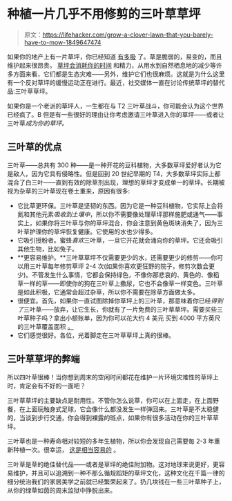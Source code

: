 # 种植一片几乎不用修剪的三叶草草坪

> 原文：<https://lifehacker.com/grow-a-clover-lawn-that-you-barely-have-to-mow-1849647474>

如果你的地产上有一片草坪，你已经知道 [有多吸](https://lifehacker.com/fuck-lawns-1847736416) 了。草是脆弱的，易变的，而且维护起来很昂贵。 [草坪会消耗你的时间](https://lifehacker.com/how-often-you-should-mow-your-lawn-based-on-the-type-o-1849052919) 和精力，从用水到自然栖息地的减少等许多方面来看，它们都是生态灾难——另外，维护它们也很麻烦。这就是为什么这里有一个反对草坪的缓慢运动正在进行。最近，社交媒体一直在讨论传统草坪的替代品:三叶草草坪。



如果你是一个老派的草坪人，一生都在与 T2 三叶草战斗，你可能会认为这个世界已经疯了。B 但是有一些很好的理由让你考虑邀请三叶草进入你的草坪——或者让三叶草*成为你的草坪。*

## 三叶草的优点

三叶草——总共有 300 种——是一种开花的豆科植物，大多数草坪爱好者认为它是敌人，因为它具有侵略性。但是回到 20 世纪早期的 T4，大多数草坪实际上都混合了白三叶——直到有效的除草剂出现，理想的草坪才变成单一的草坪。长期被视为杂草的三叶草现在卷土重来，原因有很多:

*   它比草更环保。三叶草是坚韧的东西。因为它是一种豆科植物，它实际上会将氮和其他元素*吸收到土壤中*，所以你不需要像处理草坪那样施肥或通气——事实上，如果你将三叶草与你的草坪混合，你会注意到黄色斑块消失了，因为三叶草护理你的草坪恢复健康。它使用的水也少得多。
*   它吸引授粉者。蜜蜂*喜欢*三叶草，一旦它开花就会涌向你的草坪。它还会吸引其他生物，比如兔子。
*   **更容易维护。**三叶草草坪不仅需要更少的水，还需要更少的修剪——你可以用三叶草每年修剪草坪 2-4 次(如果你喜欢更狂野的院子，修剪次数会更少)。不管发生什么事情，它都会保持绿色，不像你那悲哀的、黄色的、像稻草一样的草——即使你的狗在三叶草上撒尿，它也不会像草一样变色。三叶草是如此积极，它通常会超过杂草，所以你不需要在除草方面做太多。
*   很便宜。首先，如果你一直试图除掉你草坪上的三叶草，那意味着你已经*得到了*三叶草——放弃，让它生长，你就有了一片免费的三叶草草坪。需要买些三叶草种子吗？拿出小额账单，因为你可以花大约 4 美元 买到 4000 平方英尺的三叶草覆盖面积 [。](https://dengarden.com/gardening/Clover-Lawns)
*   它们感觉很好。各位，光着脚走在三叶草草坪上真的很棒。

## **三叶草草坪的弊端**

所以四叶草很棒！当你想到周末的空闲时间都花在维护一片环境灾难性的草坪上时，肯定会有不好的一面吧？

三叶草草坪的主要缺点是耐用性。不管你怎么说草，你可以在上面走，在上面野餐，在上面玩触身式足球，它会像什么都没发生一样弹回来。三叶草是不太稳健的，当谈到步行交通，你会得到裸露的斑点，如果你有很多活动在你的三叶草草坪。

三叶草也是一种寿命相对较短的多年生植物，所以你会发现自己需要每 2-3 年重新种植一次。很幸运， [这是相当容易的](https://www.treehugger.com/how-plant-clover-lawn-4858751) 。

三叶草是草的绝佳替代品——或者是草坪的绝佳附加物。这对地球来说更好，更容易维护，并且可以追溯到一种不那么循规蹈矩的草坪文化，这种文化在千篇一律的细分统治我们的家居美学之前就已经繁荣起来了。扔几块钱在一些三叶草种子上，从你的绿草如茵的周末监狱中挣脱出来。
